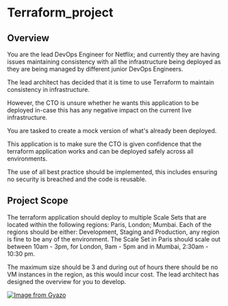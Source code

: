 # Terraform_project

## Overview

You are the lead DevOps Engineer for Netflix; and currently they are having issues maintaining consistency with all the infrastructure being deployed as they are being managed by different junior DevOps Engineers.

The lead architect has decided that it is time to use Terraform to maintain consistency in infrastructure.

However, the CTO is unsure whether he wants this application to be deployed in-case this has any negative impact on the current live infrastructure.

You are tasked to create a mock version of what's already been deployed.

This application is to make sure the CTO is given confidence that the terraform application works and can be deployed safely across all environments.

The use of all best practice should be implemented, this includes ensuring no security is breached and the code is reusable.

## Project Scope

The terraform application should deploy to multiple Scale Sets that are located within the following regions: Paris, London; Mumbai. Each of the regions should be either: Development, Staging and Production, any region is fine to be any of the environment.
The Scale Set in Paris should scale out between 10am - 3pm, for London, 9am - 5pm and in Mumbai, 2:30am - 10:30 pm.

The maximum size should be 3 and during out of hours there should be no VM instances in the region, as this would incur cost.
The lead architect has designed the overview for you to develop.

[![Image from Gyazo](https://i.gyazo.com/061cb21e939291b48a5a51f2c47e4eba.png)](https://gyazo.com/061cb21e939291b48a5a51f2c47e4eba)
